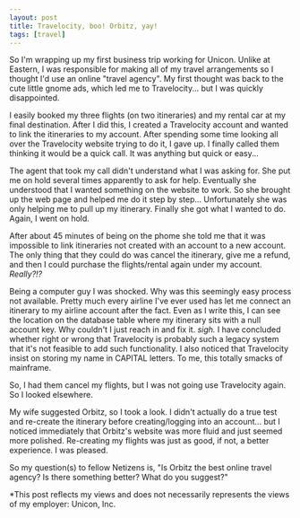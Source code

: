 ```yaml
---
layout: post
title: Travelocity, boo! Orbitz, yay!
tags: [travel]
---
```

So I'm wrapping up my first business trip working for Unicon. Unlike at Eastern, I was responsible for making all of my travel arrangements so I thought I'd use an online "travel agency". My first thought was back to the cute little gnome ads, which led me to Travelocity... but I was quickly disappointed.

I easily booked my three flights (on two itineraries) and my rental car at my final destination. After I did this, I created a Travelocity account and wanted to link the itineraries to my account. After spending some time looking all over the Travelocity website trying to do it, I gave up. I finally called them thinking it would be a quick call. It was anything but quick or easy...

The agent that took my call didn't understand what I was asking for. She put me on hold several times apparently to ask for help. Eventually she understood that I wanted something on the website to work. So she brought up the web page and helped me do it step by step... Unfortunately she was only helping me to pull up my itinerary. Finally she got what I wanted to do. Again, I went on hold. 

After about 45 minutes of being on the phome she told me that it was impossible to link itineraries not created with an account to a new account. The only thing that they could do was cancel the itinerary, give me a refund, and then I could purchase the flights/rental again under my account. *Really?!?*

Being a computer guy I was shocked. Why was this seemingly easy process not available. Pretty much every airline I've ever used has let me connect an itinerary to my airline account after the fact. Even as I write this, I can see the location on the database table where my itinerary sits with a null account key. Why couldn't I just reach in and fix it. *sigh.* I have concluded whether right or wrong that Travelocity is probably such a legacy system that it's not feasible to add such functionality. I also noticed that Travelocity insist on storing my name in CAPITAL letters. To me, this totally smacks of mainframe.

So, I had them cancel my flights, but I was not going use Travelocity again. So I looked elsewhere. 

My wife suggested Orbitz, so I took a look. I didn't actually do a true test and re-create the itinerary before creating/logging into an account... but I noticed immediately that Orbitz's website was more fluid and just seemed more polished. Re-creating my flights was just as good, if not, a better experience. I was pleased.

So my question(s) to fellow Netizens is, "Is Orbitz the best online travel agency? Is there something better? What do you suggest?"

\*This post reflects my views and does not necessarily represents the views of my employer: Unicon, Inc.